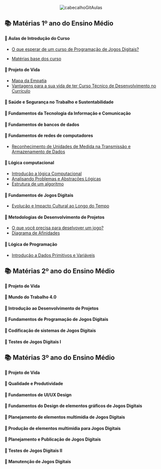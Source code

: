 <div align="center">

![cabecalhoGitAulas](https://github.com/user-attachments/assets/2adf0a8f-5906-4d5b-909a-4cfea1855c27)

</div>

## 📚 Matérias 1º ano do Ensino Médio

#### 📖 Aulas de Introdução do Curso

  - [O que esperar de um curso de Programação de Jogos Digitais?](https://github.com/brunamota/ProgramacaoDeJogosDigitais/blob/main/Slides/Metodologias%20de%20Desenvolvimento%20de%20Projetos%20-%20O%20que%20precisa%20para%20desenvolver%20um%20jogo.pdf)

  - [Matérias base dos curso](https://github.com/brunamota/ProgramacaoDeJogosDigitais/blob/main/Slides/Mat%C3%A9rias%20bases%20do%20curso.pdf)

#### 📖 Projeto de Vida

- [Mapa da Empatia](https://github.com/brunamota/ProgramacaoDeJogosDigitais/blob/main/Arquivos/Projeto%20de%20vida%20-%20%20Mapa%20da%20Empatia.pdf)
- [Vantagens para a sua vida de ter Curso Técnico de Desenvolvimento no Currículo](https://github.com/brunamota/ProgramacaoDeJogosDigitais/blob/main/Slides/Projeto%20de%20Vida%20-%20Vantagens%20de%20um%20Curso%20T%C3%A9cnico%20de%20Desenvolvimento%20no%20Curr%C3%ADculo%20do%20Ensino%20M%C3%A9dio.pdf)

#### 📖 Saúde e Segurança no Trabalho e Sustentabilidade

#### 📖 Fundamentos da Tecnologia da Informação e Comunicação

#### 📖 Fundamentos de bancos de dados

#### 📖 Fundamentos de redes de computadores

- [Reconhecimento de Unidades de Medida na Transmissão e Armazenamento de Dados](https://github.com/brunamota/ProgramacaoDeJogosDigitais/blob/main/MarkDown/Fundamentos%20de%20Redes%20de%20Computadores%20-%20Unidades%20de%20Medida)

#### 📖 Lógica computacional

  -  [Introdução a lógica Computacional](https://github.com/brunamota/ProgramacaoDeJogosDigitais/blob/main/Slides/Aula%20Introdu%C3%A7%C3%A3o%20a%20l%C3%B3gica%20Computacional.pdf)
  -  [Analisando Problemas e Abstrações Lógicas](https://github.com/brunamota/ProgramacaoDeJogosDigitais/blob/main/Slides/L%C3%B3gica%20Computacional%20-%20Analisando%20Problemas%20e%20Abstra%C3%A7%C3%B5es%20L%C3%B3gicas.pdf)
  -  [Estrutura de um algoritmo](https://github.com/brunamota/ProgramacaoDeJogosDigitais/blob/main/MarkDown/L%C3%B3gica%20Computacional%20-%20Estrutura%20de%20um%20algoritmo.md)

#### 📖 Fundamentos de Jogos Digitais

- [Evolução e Impacto Cultural ao Longo do Tempo](https://github.com/brunamota/ProgramacaoDeJogosDigitais/blob/main/Slides/Fundamentos%20de%20Jogos%20Digitais%20-%20Evolu%C3%A7%C3%A3o%20e%20Impacto%20Cultural%20ao%20Longo%20do%20Tempo.pdf)

#### 📖 Metodologias de Desenvolvimento de Projetos

  -  [O que você precisa para deselvover um jogo?](https://github.com/brunamota/ProgramacaoDeJogosDigitais/blob/main/Slides/O%20que%20voc%C3%AA%20precisa%20para%20deselvover%20um%20jogo.pdf)
  -  [Diagrama de Afinidades](https://github.com/brunamota/ProgramacaoDeJogosDigitais/blob/main/Slides/Metodologias%20de%20Desenvolvimento%20de%20Projetos%20-%20Diagrama%20de%20Afinidades.pdf)

#### 📖 Lógica de Programação

- [Introdução a Dados Primitivos e Variáveis](https://github.com/brunamota/ProgramacaoDeJogosDigitais/blob/main/MarkDown/L%C3%B3gica%20de%20Programa%C3%A7%C3%A3o%20-%20Introdu%C3%A7%C3%A3o%20a%20Dados%20Primitivos%20e%20Vari%C3%A1veis.md)

## 📚 Matérias 2º ano do Ensino Médio

#### 📖 Projeto de Vida

#### 📖 Mundo do Trabalho 4.0

#### 📖 Introdução ao Desenvolvimento de Projetos

#### 📖 Fundamentos de Programação de Jogos Digitais 

#### 📖 Codificação de sistemas de Jogos Digitais

#### 📖 Testes de Jogos Digitais I

## 📚 Matérias 3º ano do Ensino Médio

#### 📖 Projeto de Vida

#### 📖 Qualidade e Produtividade

#### 📖 Fundamentos de UI/UX Design

#### 📖 Fundamentos do Design de elementos gráficos de Jogos Digitais

#### 📖 Planejamento de elementos multimídia de Jogos Digitais

#### 📖 Produção de elementos multimídia para Jogos Digitais

#### 📖 Planejamento e Publicação de Jogos Digitais

#### 📖 Testes de Jogos Digitais II

#### 📖 Manutenção de Jogos Digitais
